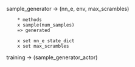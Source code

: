 

sample_generator -> (nn_e, env, max_scrambles)


        * methods
        x sample(num_samples)
        => generated

        x set nn_e state_dict
        x set max_scrambles

training -> (sample_generator_actor)
